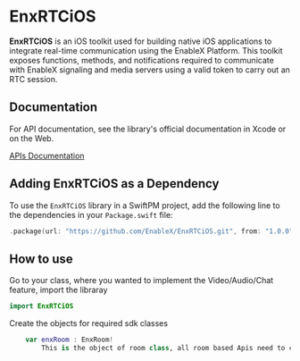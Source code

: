 # EnxRTCiOS

**EnxRTCiOS** is an iOS toolkit used for building native iOS applications to integrate real-time communication using the EnableX Platform. This toolkit exposes functions, methods, and notifications required to communicate with EnableX signaling and media servers using a valid token to carry out an RTC session.

## Documentation

For API documentation, see the library's official documentation in Xcode or on the Web.

[APIs Documentation](https://developer.enablex.io/docs/references/sdks/video-sdk/ios-sdk/index/)

## Adding EnxRTCiOS as a Dependency

To use the `EnxRTCiOS` library in a SwiftPM project, 
add the following line to the dependencies in your `Package.swift` file:

```swift
.package(url: "https://github.com/EnableX/EnxRTCiOS.git", from: "1.0.0"),
```

## How to use

Go to your class, where you wanted to implement the Video/Audio/Chat feature, import the libraray
```swift
import EnxRTCiOS
```
Create the objects for required sdk classes

```swift
    var enxRoom : EnxRoom!
        This is the object of room class, all room based Apis need to call through this object, once you are connected to the room , you will receive `didConnect` call back with the reference of EnxRoom, assign it to the `enxRoom` object.
    
```
    
   
